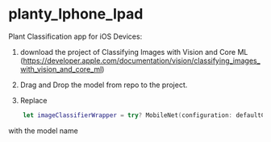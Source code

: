 # planty_Iphone_Ipad
Plant Classification app for iOS Devices:

1. download the project of Classifying Images with Vision and Core ML
 (https://developer.apple.com/documentation/vision/classifying_images_with_vision_and_core_ml)
2. Drag and Drop the model from repo to the project.

3.  Replace 
```SWIFT UI
    let imageClassifierWrapper = try? MobileNet(configuration: defaultConfig)
```
with the model name
